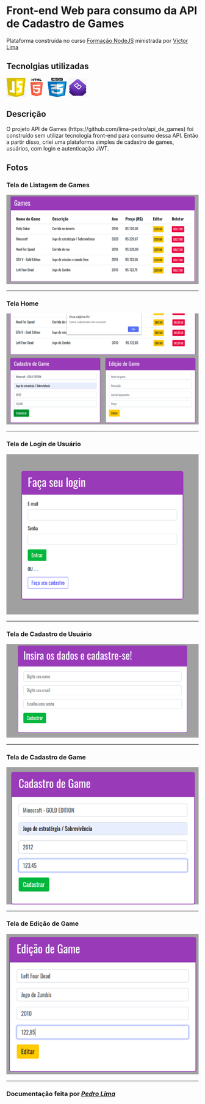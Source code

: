# Front-end Web para consumo da API de Cadastro de Games
Plataforma construída no curso [Formação NodeJS](https://www.udemy.com/course/formacao-nodejs/) ministrada por [Victor Lima](https://github.com/techtuxbr)

## Tecnolgias utilizadas

<img src="/icons/js_icon.png" width="50" height="50"/>

<img src="/icons/html_icon.png" width="50" height="50"/>

<img src="/icons/css_icon.png" width="50" height="50"/>

<img src="/icons/bootstrap.png" width="50" height="50"/>


## Descrição

<P> O projeto API de Games (https://github.com/lima-pedro/api_de_games) foi construído sem utilizar tecnologia front-end para consumo dessa API. Então a partir disso, criei uma plataforma simples de cadastro de games, usuários, com login e autenticação JWT. </p>

## Fotos 

### Tela de Listagem de Games

<img src="/img/listagem_games.png" alt="Tela de listagem de games"/>

<hr />

### Tela Home

<img src="/img/home_geral.png" alt="Tela home"/>

<hr />

### Tela de Login de Usuário

<img src="/img/login.png" alt="Tela de Login"/>

<hr />

### Tela de Cadastro de Usuário

<img src="/img/cadastro_usuario.png" alt="Tela de cadastro de usuário"/>

<hr />

### Tela de Cadastro de Game

<img src="/img/cadastro_game.png" alt="Tela de cadastro de game"/>

<hr />

### Tela de Edição de Game

<img src="/img/edicao_game.png" alt="Tela de edição de game"/>

<hr />

### Documentação feita por [_*Pedro Lima*_](https://www.linkedin.com/in/pedro-lima-832514195/)
